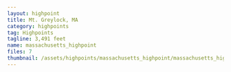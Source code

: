 ```yaml
---
layout: highpoint
title: Mt. Greylock, MA
category: highpoints
tag: Highpoints
tagline: 3,491 feet
name: massachusetts_highpoint
files: 7
thumbnail: /assets/highpoints/massachusetts_highpoint/massachusetts_highpoint-1.jpg
---
```

